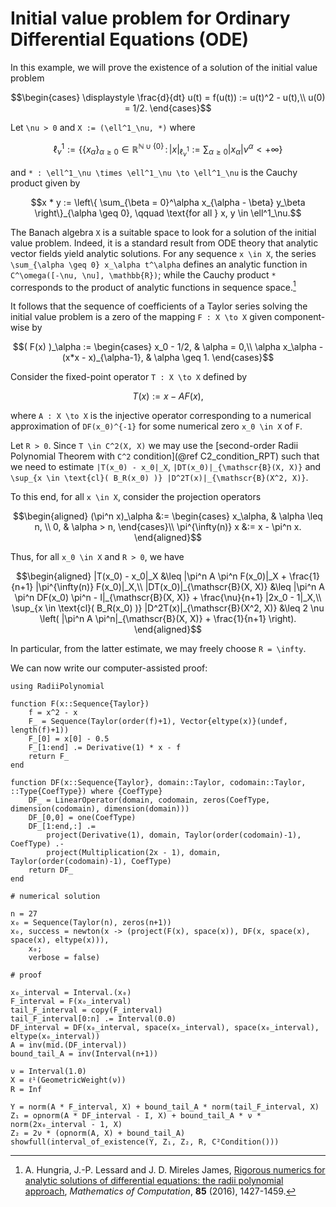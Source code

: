 # Initial value problem for Ordinary Differential Equations (ODE)

In this example, we will prove the existence of a solution of the initial value problem

```math
\begin{cases}
\displaystyle \frac{d}{dt} u(t) = f(u(t)) := u(t)^2 - u(t),\\
u(0) = 1/2.
\end{cases}
```

Let ``\nu > 0`` and ``X := (\ell^1_\nu, *)`` where

```math
\ell^1_\nu := \left\{ \{ x_\alpha \}_{\alpha \geq 0} \in \mathbb{R}^{\mathbb{N} \cup \{0\}} \, : \, | x |_{\ell^1_\nu} := \sum_{\alpha \geq 0} |x_\alpha| \nu^\alpha < +\infty \right\}
```

and ``* : \ell^1_\nu \times \ell^1_\nu \to \ell^1_\nu`` is the Cauchy product given by

```math
x * y := \left\{ \sum_{\beta = 0}^\alpha x_{\alpha - \beta} y_\beta \right\}_{\alpha \geq 0}, \qquad \text{for all } x, y \in \ell^1_\nu.
```

The Banach algebra ``X`` is a suitable space to look for a solution of the initial value problem. Indeed, it is a standard result from ODE theory that analytic vector fields yield analytic solutions. For any sequence ``x \in X``, the series ``\sum_{\alpha \geq 0} x_\alpha t^\alpha`` defines an analytic function in ``C^\omega([-\nu, \nu], \mathbb{R})``; while the Cauchy product ``*`` corresponds to the product of analytic functions in sequence space.[^1]

[^1]: A. Hungria, J.-P. Lessard and J. D. Mireles James, [Rigorous numerics for analytic solutions of differential equations: the radii polynomial approach](https://doi.org/10.1090/mcom/3046), *Mathematics of Computation*, **85** (2016), 1427-1459.

It follows that the sequence of coefficients of a Taylor series solving the initial value problem is a zero of the mapping ``F : X \to X`` given component-wise by

```math
( F(x) )_\alpha :=
\begin{cases}
x_0 - 1/2, & \alpha = 0,\\
\alpha x_\alpha - (x*x - x)_{\alpha-1}, & \alpha \geq 1.
\end{cases}
```

Consider the fixed-point operator ``T : X \to X`` defined by

```math
T(x) := x - A F(x),
```

where ``A : X \to X`` is the injective operator corresponding to a numerical approximation of ``DF(x_0)^{-1}`` for some numerical zero ``x_0 \in X`` of ``F``.

Let ``R > 0``. Since ``T \in C^2(X, X)`` we may use the [second-order Radii Polynomial Theorem with ``C^2`` condition](@ref C2_condition_RPT) such that we need to estimate ``|T(x_0) - x_0|_X``, ``|DT(x_0)|_{\mathscr{B}(X, X)}`` and ``\sup_{x \in \text{cl}( B_R(x_0) )} |D^2T(x)|_{\mathscr{B}(X^2, X)}``.

To this end, for all ``x \in X``, consider the projection operators

```math
\begin{aligned}
(\pi^n x)_\alpha &:= \begin{cases} x_\alpha, & \alpha \leq n, \\ 0, & \alpha > n, \end{cases}\\
\pi^{\infty(n)} x &:= x - \pi^n x.
\end{aligned}
```

Thus, for all ``x_0 \in X`` and ``R > 0``, we have

```math
\begin{aligned}
|T(x_0) - x_0|_X &\leq |\pi^n A \pi^n F(x_0)|_X + \frac{1}{n+1} |\pi^{\infty(n)} F(x_0)|_X,\\
|DT(x_0)|_{\mathscr{B}(X, X)} &\leq |\pi^n A \pi^n DF(x_0) \pi^n - I|_{\mathscr{B}(X, X)} + \frac{\nu}{n+1} |2x_0 - 1|_X,\\
\sup_{x \in \text{cl}( B_R(x_0) )} |D^2T(x)|_{\mathscr{B}(X^2, X)} &\leq 2 \nu \left( |\pi^n A \pi^n|_{\mathscr{B}(X, X)} + \frac{1}{n+1} \right).
\end{aligned}
```

In particular, from the latter estimate, we may freely choose ``R = \infty``.

We can now write our computer-assisted proof:

```@example
using RadiiPolynomial

function F(x::Sequence{Taylor})
    f = x^2 - x
    F_ = Sequence(Taylor(order(f)+1), Vector{eltype(x)}(undef, length(f)+1))
    F_[0] = x[0] - 0.5
    F_[1:end] .= Derivative(1) * x - f
    return F_
end

function DF(x::Sequence{Taylor}, domain::Taylor, codomain::Taylor, ::Type{CoefType}) where {CoefType}
    DF_ = LinearOperator(domain, codomain, zeros(CoefType, dimension(codomain), dimension(domain)))
    DF_[0,0] = one(CoefType)
    DF_[1:end,:] .=
        project(Derivative(1), domain, Taylor(order(codomain)-1), CoefType) .-
        project(Multiplication(2x - 1), domain, Taylor(order(codomain)-1), CoefType)    
    return DF_
end

# numerical solution

n = 27
x₀ = Sequence(Taylor(n), zeros(n+1))
x₀, success = newton(x -> (project(F(x), space(x)), DF(x, space(x), space(x), eltype(x))),
    x₀;
    verbose = false)

# proof

x₀_interval = Interval.(x₀)
F_interval = F(x₀_interval)
tail_F_interval = copy(F_interval)
tail_F_interval[0:n] .= Interval(0.0)
DF_interval = DF(x₀_interval, space(x₀_interval), space(x₀_interval), eltype(x₀_interval))
A = inv(mid.(DF_interval))
bound_tail_A = inv(Interval(n+1))

ν = Interval(1.0)
X = ℓ¹(GeometricWeight(ν))
R = Inf

Y = norm(A * F_interval, X) + bound_tail_A * norm(tail_F_interval, X)
Z₁ = opnorm(A * DF_interval - I, X) + bound_tail_A * ν * norm(2x₀_interval - 1, X)
Z₂ = 2ν * (opnorm(A, X) + bound_tail_A)
showfull(interval_of_existence(Y, Z₁, Z₂, R, C²Condition()))
```
